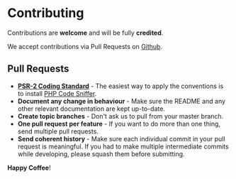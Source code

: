 # Contributing

Contributions are **welcome** and will be fully **credited**.

We accept contributions via Pull Requests on [Github](https://github.com/iaematt/cafeapi).

## Pull Requests

-   **[PSR-2 Coding Standard](https://github.com/php-fig/fig-standards/blob/master/accepted/PSR-2-coding-style-guide.md)** - The easiest way to apply the conventions is to install [PHP Code Sniffer](http://pear.php.net/package/PHP_CodeSniffer).
-   **Document any change in behaviour** - Make sure the README and any other relevant documentation are kept up-to-date.
-   **Create topic branches** - Don't ask us to pull from your master branch.
-   **One pull request per feature** - If you want to do more than one thing, send multiple pull requests.
-   **Send coherent history** - Make sure each individual commit in your pull request is meaningful. If you had to make multiple intermediate commits while developing, please squash them before submitting.

**Happy Coffee**!
